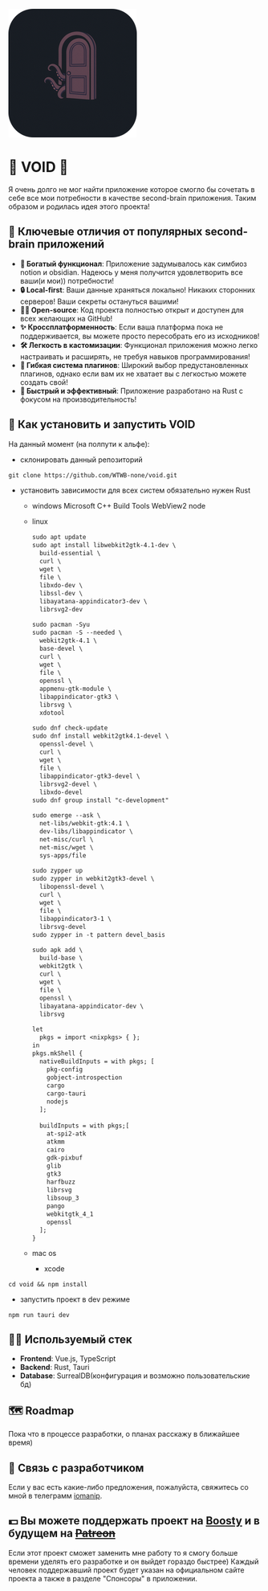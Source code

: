 ![alt](https://github.com/WTWB-none/mindbreaker/blob/main/src-tauri/icons/128x128@2x.png?raw=true)

# 🧠 VOID 🧠

Я очень долго не мог найти приложение которое смогло бы сочетать в себе все мои потребности в качестве second-brain приложения. Таким образом и родилась идея этого проекта!

## 🔑 Ключевые отличия от популярных second-brain приложений

- **🔮 Богатый функционал**: Приложение задумывалось как симбиоз notion и obsidian. Надеюсь у меня получится удовлетворить все ваши(и мои)) потребности!
- **🔒 Local-first**: Ваши данные храняться локально! Никаких сторонних серверов! Ваши секреты остануться вашими!
- **⛓️‍💥 Open-source**: Код проекта полностью открыт и доступен для всех желающих на GitHub!
- **✨ Кроссплатформенность**: Если ваша платформа пока не поддерживается, вы можете просто пересобрать его из исходников!
- **🛠️ Легкость в кастомизации**: Функционал приложения можно легко настраивать и расширять, не требуя навыков программирования!
- **💪 Гибкая система плагинов**: Широкий выбор предустановленных плагинов, однако если вам их не хватает вы с легкостью можете создать свой!
- **🚀 Быстрый и эффективный**: Приложение разработано на Rust с фокусом на производительность!

## 📝 Как установить и запустить VOID 

На данный момент (на полпути к альфе):

- склонировать данный репозиторий

```
git clone https://github.com/WTWB-none/void.git
```

- установить зависимости
  для всех систем обязательно нужен Rust
  
  -  windows
      Microsoft C++ Build Tools
      WebView2
      node
  - linux
    
    ``` 
    sudo apt update
    sudo apt install libwebkit2gtk-4.1-dev \
      build-essential \
      curl \
      wget \
      file \
      libxdo-dev \
      libssl-dev \
      libayatana-appindicator3-dev \
      librsvg2-dev
    ```
    ``` arch
    sudo pacman -Syu
    sudo pacman -S --needed \
      webkit2gtk-4.1 \
      base-devel \
      curl \
      wget \
      file \
      openssl \
      appmenu-gtk-module \
      libappindicator-gtk3 \
      librsvg \
      xdotool
    ```
    ``` fedora
    sudo dnf check-update
    sudo dnf install webkit2gtk4.1-devel \
      openssl-devel \
      curl \
      wget \
      file \
      libappindicator-gtk3-devel \
      librsvg2-devel \
      libxdo-devel
    sudo dnf group install "c-development"
    ```
    ``` gentoo
    sudo emerge --ask \
      net-libs/webkit-gtk:4.1 \
      dev-libs/libappindicator \
      net-misc/curl \
      net-misc/wget \
      sys-apps/file
    ```
    ``` openSUSE
    sudo zypper up
    sudo zypper in webkit2gtk3-devel \
      libopenssl-devel \
      curl \
      wget \
      file \
      libappindicator3-1 \
      librsvg-devel
    sudo zypper in -t pattern devel_basis
    ```
    ``` Alpine
    sudo apk add \
      build-base \
      webkit2gtk \
      curl \
      wget \
      file \
      openssl \
      libayatana-appindicator-dev \
      librsvg
    ```
    ``` NixOS
    let
      pkgs = import <nixpkgs> { };
    in
    pkgs.mkShell {
      nativeBuildInputs = with pkgs; [
        pkg-config
        gobject-introspection
        cargo
        cargo-tauri
        nodejs
      ];
    
      buildInputs = with pkgs;[
        at-spi2-atk
        atkmm
        cairo
        gdk-pixbuf
        glib
        gtk3
        harfbuzz
        librsvg
        libsoup_3
        pango
        webkitgtk_4_1
        openssl
      ];
    }
    ```
  - mac os
    - xcode
```
cd void && npm install
```

- запустить проект в dev режиме

```
npm run tauri dev
```

## 🧑‍💻 Используемый стек

- **Frontend**: Vue.js, TypeScript
- **Backend**: Rust, Tauri
- **Database**: SurrealDB(конфигурация и возможно пользовательские бд)

## 🗺️ Roadmap

Пока что в процессе разработки, о планах расскажу в ближайшее время)

## 📝 Связь с разработчиком

Если у вас есть какие-либо предложения, пожалуйста, свяжитесь со мной в телеграмм [iomanip](https://t.me/GhostOfTranshumanist).

## 💵 Вы можете поддержать проект на [Boosty](https://boosty.to/transhumanistdream) и в будущем на ~~[Patreon](...)~~

Если этот проект сможет заменить мне работу то я смогу больше времени уделять его разработке и он выйдет гораздо быстрее)
Каждый человек поддержавший проект будет указан на официальном сайте проекта а также в разделе "Спонсоры" в приложении.

